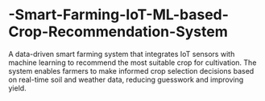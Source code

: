 # -Smart-Farming-IoT-ML-based-Crop-Recommendation-System
A data-driven smart farming system that integrates IoT sensors with machine learning to recommend the most suitable crop for cultivation. The system enables farmers to make informed crop selection decisions based on real-time soil and weather data, reducing guesswork and improving yield.
